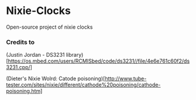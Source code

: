 # Nixie-Clocks
Open-source project of nixie clocks

### Credits to

(Justin Jordan - DS3231 library)[https://os.mbed.com/users/RCMISbed/code/ds3231//file/4e6e761c60f2/ds3231.cpp/]

(Dieter's Nixie Wolrd: Catode poisoning)[http://www.tube-tester.com/sites/nixie/different/cathode%20poisoning/cathode-poisoning.htm]

    